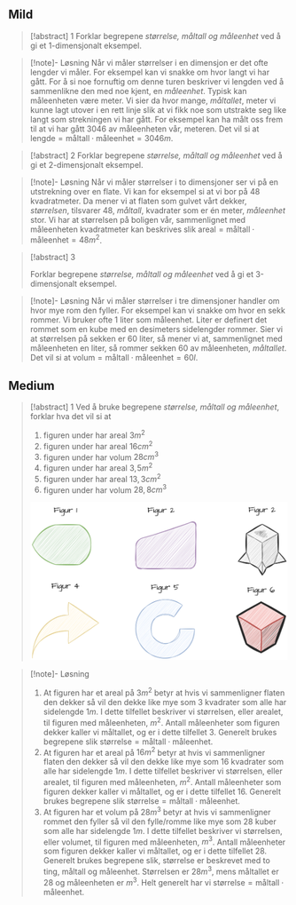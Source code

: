 
## Mild


> [!abstract] 1
> Forklar begrepene *størrelse, måltall og måleenhet* ved å gi et 1-dimensjonalt eksempel.

> [!note]- Løsning 
> Når vi måler størrelser i en dimensjon er det ofte lengder vi måler. For eksempel kan vi snakke om hvor langt vi har gått. For å si noe fornuftig om denne turen beskriver vi lengden ved å sammenlikne den med noe kjent, en *måleenhet*. Typisk kan måleenheten være meter. Vi sier da hvor mange, *måltallet*, meter vi kunne lagt utover i en rett linje slik at vi fikk noe som utstrakte seg like langt som strekningen vi har gått. For eksempel kan ha målt oss frem til at vi har gått 3046 av måleenheten vår, meteren. Det vil si at $\text{lengde}=\text{måltall}\cdot\text{måleenhet} = 3046m$.


> [!abstract] 2
> Forklar begrepene *størrelse, måltall og måleenhet* ved å gi et 2-dimensjonalt eksempel.

> [!note]- Løsning 
> Når vi måler størrelser i to dimensjoner ser vi på en utstrekning over en flate. Vi kan for eksempel si at vi bor på $48$ kvadratmeter. Da mener vi at flaten som gulvet vårt dekker, *størrelsen*, tilsvarer 48, *måltall*, kvadrater som er én meter, *måleenhet* stor. Vi har at størrelsen på boligen vår, sammenlignet med måleenheten kvadratmeter kan beskrives slik $\text{areal}=\text{måltall}\cdot\text{måleenhet} = 48m^2$.

> [!abstract] 3
> 
> Forklar begrepene *størrelse, måltall og måleenhet* ved å gi et 3-dimensjonalt eksempel.

> [!note]- Løsning 
> Når vi måler størrelser i tre dimensjoner handler om hvor mye rom den fyller. For eksempel kan vi snakke om hvor en sekk rommer. Vi bruker ofte 1 liter som måleenhet. Liter er definert det rommet som en kube med en desimeters sidelengder rommer. Sier vi at størrelsen på sekken er 60 liter, så mener vi at, sammenlignet med måleenheten en liter, så rommer sekken 60 av måleenheten, *måltallet*. Det vil si at $\text{volum}=\text{måltall}\cdot\text{måleenhet} = 60l$.


## Medium




> [!abstract] 1
> Ved å bruke begrepene *størrelse, måltall og måleenhet*, forklar hva det vil si at
> 1. figuren under har areal $3m^2$
> 2. figuren under har areal $16cm^2$
> 3. figuren under har volum $28cm^3$
> 4. figuren under har areal $3,\!5m^2$
> 5. figuren under har areal $13,3cm^2$
> 6. figuren under har volum $28,8cm^3$
> 
> ![](https://raw.githubusercontent.com/Andremartiny/MA-173/d212e07743cf745d709cae90791078f352200517/img/likn/figurergeo.drawio.svg)



> [!note]- Løsning 
> 1. At figuren har et areal på $3m^2$ betyr at hvis vi sammenligner flaten den dekker så vil den dekke like mye som 3 kvadrater som alle har sidelengde $1m$. I dette tilfellet beskriver vi størrelsen, eller arealet, til figuren med måleenheten, $m^2$. Antall måleenheter som figuren dekker kaller vi måltallet, og er i dette tilfellet $3$. Generelt brukes begrepene slik $\text{størrelse} = \text{måltall}\cdot \text{måleenhet}$.
> 2. At figuren har et areal på $16m^2$ betyr at hvis vi sammenligner flaten den dekker så vil den dekke like mye som 16 kvadrater som alle har sidelengde $1m$. I dette tilfellet beskriver vi størrelsen, eller arealet, til figuren med måleenheten, $m^2$. Antall måleenheter som figuren dekker kaller vi måltallet, og er i dette tilfellet $16$. Generelt brukes begrepene slik $\text{størrelse} = \text{måltall}\cdot \text{måleenhet}$.
> 3. At figuren har et volum på $28m^3$ betyr at hvis vi sammenligner rommet den fyller så vil den fylle/romme like mye som 28 kuber som alle har sidelengde $1m$. I dette tilfellet beskriver vi størrelsen, eller volumet, til figuren med måleenheten, $m^3$. Antall måleenheter som figuren dekker kaller vi måltallet, og er i dette tilfellet $28$. Generelt brukes begrepene slik, størrelse er beskrevet med to ting, måltall og måleenhet. Størrelsen er $28m^3$, mens måltallet er $28$ og måleenheten er $m^3$. Helt generelt har vi $\text{størrelse} = \text{måltall}\cdot \text{måleenhet}$.

